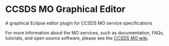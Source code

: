 CCSDS MO Graphical Editor
========================

A graphical Eclipse editor plugin for CCSDS MO service specifications

For more information about the MO services, such as documentation, FAQs, tutorials, and open source software, please see the [CCSDS MO wiki](http://github.com/esa/CCSDS_MO/wiki).
